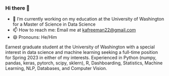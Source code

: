 ### Hi there 👋

- 🔭 I’m currently working on my education at the University of Washington for a Master of Science in Data Science
- 📫 How to reach me: Email me at kafreeman22@gmail.com
- 😄 Pronouns: He/Him


Earnest graduate student at the University of Washington with a special interest in data science and machine learning seeking a full-time position for Spring 2023 in either of my interests. Experienced in Python (numpy, pandas, keras, pytorch, scipy, sklern), R, Dashboarding, Statistics, Machine Learning, NLP, Databases, and Computer Vision.
